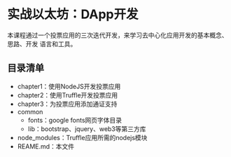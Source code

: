 # 实战以太坊：DApp开发

本课程通过一个投票应用的三次迭代开发，来学习去中心化应用开发的基本概念、思路、开发
语言和工具。

## 目录清单

- chapter1：使用NodeJS开发投票应用
- chapter2：使用Truffle开发投票应用
- chapter3：为投票应用添加通证支持
- common
  - fonts：google fonts网页字体目录
  - lib：bootstrap、jquery、web3等第三方库
- node_modules：Truffle应用所需的nodejs模块
- REAME.md：本文件
  
